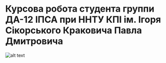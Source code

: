 # Курсова робота студента группи ДА-12 ІПСА при ННТУ КПІ ім. Ігоря Сікорського Краковича Павла Дмитровича
![alt text](https://i.imgur.com/sjJhSnW.png)